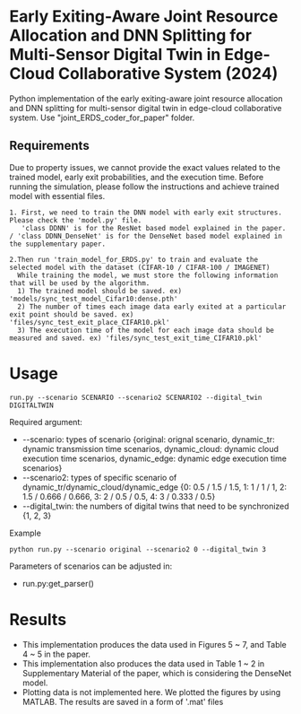 # Early Exiting-Aware Joint Resource Allocation and DNN  Splitting for Multi-Sensor Digital Twin in Edge-Cloud  Collaborative System (2024)
Python implementation of the early exiting-aware joint resource allocation and DNN splitting for multi-sensor digital twin in edge-cloud collaborative system.
Use "joint_ERDS_coder_for_paper" folder.

## Requirements
Due to property issues, we cannot provide the exact values related to the trained model, early exit probabilities, and the execution time. 
Before running the simulation, please follow the instructions and achieve trained model with essential files.

```
1. First, we need to train the DNN model with early exit structures. Please check the 'model.py' file. 
   'class DDNN' is for the ResNet based model explained in the paper. / 'class DDNN_DenseNet' is for the DenseNet based model explained in the supplementary paper.

2.Then run 'train_model_for_ERDS.py' to train and evaluate the selected model with the dataset (CIFAR-10 / CIFAR-100 / IMAGENET)
  While training the model, we must store the following information that will be used by the algorithm.
  1) The trained model should be saved. ex) 'models/sync_test_model_Cifar10:dense.pth'
  2) The number of times each image data early exited at a particular exit point should be saved. ex) 'files/sync_test_exit_place_CIFAR10.pkl'
  3) The execution time of the model for each image data should be measured and saved. ex) 'files/sync_test_exit_time_CIFAR10.pkl'
```


# Usage
```
run.py --scenario SCENARIO --scenario2 SCENARIO2 --digital_twin DIGITALTWIN
```
Required argument:
*  --scenario: types of scenario {original: orignal scenario, dynamic_tr: dynamic transmission time scenarios, dynamic_cloud: dynamic cloud execution time scenarios, dynamic_edge: dynamic edge execution time scenarios}
*  --scenario2: types of specific scenario of dynamic_tr/dynamic_cloud/dynamic_edge  {0: 0.5 / 1.5 / 1.5, 1: 1 / 1 / 1, 2: 1.5 / 0.666 / 0.666, 3: 2 / 0.5 / 0.5, 4: 3 / 0.333 / 0.5}
*  --digital_twin: the numbers of digital twins that need to be synchronized {1, 2, 3}

Example 
```
python run.py --scenario original --scenario2 0 --digital_twin 3
```
Parameters of scenarios can be adjusted in: 
* run.py:get_parser()



# Results
- This implementation produces the data used in Figures 5 ~ 7, and Table 4 ~ 5 in the paper.
- This implementation also produces the data used in Table 1 ~ 2 in Supplementary Material of the paper, which is considering the DenseNet model.
- Plotting data is not implemented here. We plotted the figures by using MATLAB. The results are saved in a form of '.mat' files


